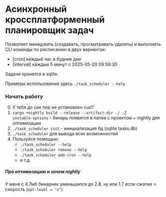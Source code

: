 # Асинхронный кроссплатформенный планировщик задач

Позволяет менеджить (создавать, просматривать удалять) и выполнять CLI команды по расписанию в двух вариантах:
- [cron] каждый час в будние дни
- [interval] каждые 5 минут с 2025-05-20 09:59:30

Задачи хранятся в sqlite.

Примеры использования здесь <code>./task_scheduler --help</code>

### Начать работу

0. У тебя до сих пор не установлен rust?
1. <code>cargo +nightly build --release --artifact-dir ./ -Z unstable-options</code> - бинарь появится в папке с проектом + nightly для оптимизации
2. <code>./task_scheduler init</code> - инициализация бд (sqlite tasks.db)
3. <code>./task_scheduler</code> для вывода всех возможностей
4. Пользуйся помощью: 
    - <code>./task_scheduler --help</code>
    - <code>./task_scheduler remove --help</code>
    - <code>./task_scheduler add-cron --help</code>
    - и т.д.



##### Про оптимизацию и зачем nightly
У меня с 4.7мб бинарник уменьшился до 2.8, ну или 1.7 если сжатие > скорость (<code>opt-level = "z"</code>)
